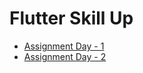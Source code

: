 # Flutter Skill Up

* [Assignment Day - 1](https://github.com/9weeks-flutter-sfac/assignment-baejuno/wiki/Assignment%E2%80%90Day%E2%80%901)
* [Assignment Day - 2](https://github.com/9weeks-flutter-sfac/assignment-baejuno/wiki/Assignment%E2%80%90Day%E2%80%902)

